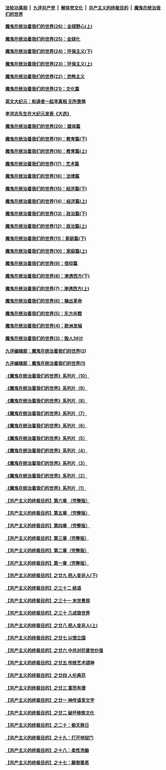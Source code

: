 ####  [法轮功真相](../../../../basic/blob/master/README.md?t=02101301) &nbsp;|&nbsp; [九评共产党](../../../../9ping.md/blob/master/README.md?t=02101301) &nbsp;|&nbsp; [解体党文化](../../../../jtdwh.md/blob/master/README.md?t=02101301)  &nbsp;|&nbsp; [共产主义的终极目的](../../../../gczydzjmd.md/blob/master/README.md?t=02101301) &nbsp;|&nbsp; [魔鬼在统治我们的世界](../../../../mgztzwmdsj.md/blob/master/README.md?t=02101301) 

#### [魔鬼在统治着我们的世界(26)：全球野心(上)](../pages/nsc422/n10900318.md?t=02101301) 

#### [魔鬼在统治着我们的世界(25)：全球化](../pages/nsc422/n10788205.md?t=02101301) 

#### [魔鬼在统治着我们的世界(24)：环保主义(下)](../pages/nsc422/n10695307.md?t=02101301) 

#### [魔鬼在统治着我们的世界(23)：环保主义(上)](../pages/nsc422/n10688613.md?t=02101301) 

#### [魔鬼在统治着我们的世界(22)：恐怖主义](../pages/nsc422/n10614727.md?t=02101301) 

#### [魔鬼在统治着我们的世界(21)：文化篇](../pages/nsc422/n10597706.md?t=02101301) 

#### [英文大纪元：和读者一起寻真相 无所畏惧](../pages/nsc422/n12542027.md?t=02101301) 

#### [李洪志先生在大纪元发表《大选》](../pages/nsc422/n12534746.md?t=02101301) 

#### [魔鬼在统治着我们的世界(20)：媒体篇](../pages/nsc422/n10586579.md?t=02101301) 

#### [魔鬼在统治着我们的世界(19)：教育篇(下)](../pages/nsc422/n10564808.md?t=02101301) 

#### [魔鬼在统治着我们的世界(18)：教育篇(上)](../pages/nsc422/n10526970.md?t=02101301) 

#### [魔鬼在统治着我们的世界(17)：艺术篇](../pages/nsc422/n10499093.md?t=02101301) 

#### [魔鬼在统治着我们的世界(16)：法律篇](../pages/nsc422/n10485969.md?t=02101301) 

#### [魔鬼在统治着我们的世界(15)：经济篇(下)](../pages/nsc422/n10469975.md?t=02101301) 

#### [魔鬼在统治着我们的世界(14)：经济篇(上)](../pages/nsc422/n10457370.md?t=02101301) 

#### [魔鬼在统治着我们的世界(13)：政治篇(下)](../pages/nsc422/n10448270.md?t=02101301) 

#### [魔鬼在统治着我们的世界(12)：政治篇(上)](../pages/nsc422/n10444576.md?t=02101301) 

#### [魔鬼在统治着我们的世界(11)：家庭篇(下)](../pages/nsc422/n10440961.md?t=02101301) 

#### [魔鬼在统治着我们的世界(10)：家庭篇(上)](../pages/nsc422/n10435448.md?t=02101301) 

#### [魔鬼在统治着我们的世界(9)：信仰篇](../pages/nsc422/n10432159.md?t=02101301) 

#### [魔鬼在统治着我们的世界(8)：渗透西方(下)](../pages/nsc422/n10429603.md?t=02101301) 

#### [魔鬼在统治着我们的世界(7)：渗透西方(上)](../pages/nsc422/n10426013.md?t=02101301) 

#### [魔鬼在统治着我们的世界(6)：输出革命](../pages/nsc422/n10421536.md?t=02101301) 

#### [魔鬼在统治着我们的世界(5)：东方杀戮](../pages/nsc422/n10417707.md?t=02101301) 

#### [魔鬼在统治着我们的世界(4)：欧洲发端](../pages/nsc422/n10414890.md?t=02101301) 

#### [魔鬼在统治着我们的世界(3)：毁人36计](../pages/nsc422/n10411583.md?t=02101301) 

#### [九评编辑部：魔鬼在统治着我们的世界(2)](../pages/nsc422/n10410036.md?t=02101301) 

#### [九评编辑部：魔鬼在统治着我们的世界(1)](../pages/nsc422/n10406825.md?t=02101301) 

#### [《魔鬼在统治着我们的世界》系列片（10）](../pages/nsc422/n12292670.md?t=02101301) 

#### [《魔鬼在统治着我们的世界》系列片（9）](../pages/nsc422/n12290859.md?t=02101301) 

#### [《魔鬼在统治着我们的世界》系列片（8）](../pages/nsc422/n12287445.md?t=02101301) 

#### [《魔鬼在统治着我们的世界》系列片（7）](../pages/nsc422/n12283425.md?t=02101301) 

#### [《魔鬼在统治着我们的世界》系列片（6）](../pages/nsc422/n12282314.md?t=02101301) 

#### [《魔鬼在统治着我们的世界》系列片（5）](../pages/nsc422/n12281419.md?t=02101301) 

#### [《魔鬼在统治着我们的世界》系列片（4）](../pages/nsc422/n12274024.md?t=02101301) 

#### [《魔鬼在统治着我们的世界》系列片（3）](../pages/nsc422/n12271322.md?t=02101301) 

#### [《魔鬼在统治着我们的世界》系列片（2）](../pages/nsc422/n12269049.md?t=02101301) 

#### [《魔鬼在统治着我们的世界》系列片（1）](../pages/nsc422/n12267575.md?t=02101301) 

#### [【共产主义的终极目的】第六章 （完整版）](../pages/nsc422/n11428913.md?t=02101301) 

#### [【共产主义的终极目的】第五章 （完整版）](../pages/nsc422/n11428912.md?t=02101301) 

#### [【共产主义的终极目的】第四章 （完整版）](../pages/nsc422/n11428907.md?t=02101301) 

#### [【共产主义的终极目的】第三章（完整版）](../pages/nsc422/n11428848.md?t=02101301) 

#### [【共产主义的终极目的】第二章（完整版）](../pages/nsc422/n11428831.md?t=02101301) 

#### [【共产主义的终极目的】第一章（完整版）](../pages/nsc422/n11417651.md?t=02101301) 

#### [【共产主义的终极目的】之廿九 把人变非人(下)](../pages/nsc422/n11344140.md?t=02101301) 

#### [【共产主义的终极目的】之三十二 结语](../pages/nsc422/n11360535.md?t=02101301) 

#### [【共产主义的终极目的】之三十一 末世景观](../pages/nsc422/n11351129.md?t=02101301) 

#### [【共产主义的终极目的】之三十 几成狼世界](../pages/nsc422/n11348280.md?t=02101301) 

#### [【共产主义的终极目的】之廿八 把人变非人(上)](../pages/nsc422/n11340492.md?t=02101301) 

#### [【共产主义的终极目的】之廿七 以恨立国](../pages/nsc422/n11336944.md?t=02101301) 

#### [【共产主义的终极目的】之廿六 中共对抗普世价值](../pages/nsc422/n11324785.md?t=02101301) 

#### [【共产主义的终极目的】之廿五 传统艺术颂神](../pages/nsc422/n11296396.md?t=02101301) 

#### [【共产主义的终极目的】之廿四 人伦典范](../pages/nsc422/n11296397.md?t=02101301) 

#### [【共产主义的终极目的】之廿三 富而有德](../pages/nsc422/n11283598.md?t=02101301) 

#### [【共产主义的终极目的】之廿一 神传语言文字](../pages/nsc422/n11263265.md?t=02101301) 

#### [【共产主义的终极目的】之廿二 破坏修炼文化](../pages/nsc422/n11245728.md?t=02101301) 

#### [【共产主义的终极目的】之二十：偷天换日](../pages/nsc422/n11238846.md?t=02101301) 

#### [【共产主义的终极目的】之十九：打开地狱门](../pages/nsc422/n11206376.md?t=02101301) 

#### [【共产主义的终极目的】之十八：柔性洗脑](../pages/nsc422/n11199994.md?t=02101301) 

#### [【共产主义的终极目的】之十七：颠倒善恶](../pages/nsc422/n11179782.md?t=02101301) 

